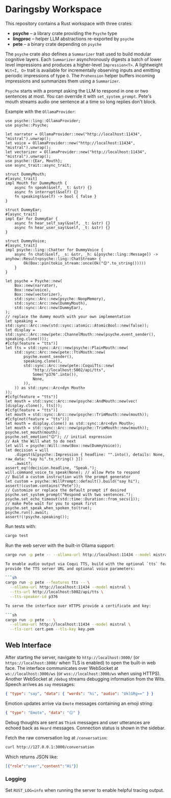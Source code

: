# Daringsby Workspace

This repository contains a Rust workspace with three crates:

- **psyche** – a library crate providing the `Psyche` type
- **lingproc** – helper LLM abstractions re-exported by `psyche`
- **pete** – a binary crate depending on `psyche`

The `psyche` crate also defines a `Summarizer` trait used to build modular
cognitive layers. Each `Summarizer` asynchronously digests a batch of lower
level impressions and produces a higher-level `Impression<T>`. A lightweight
`Wit<I, O>` trait is available for incrementally observing inputs and emitting
periodic impressions of type `O`. The `Prehension` helper buffers incoming
impressions and summarizes them using a `Summarizer`.

`Psyche` starts with a prompt asking the LLM to respond in one or two sentences at most. You can override it with `set_system_prompt`.
Pete's mouth streams audio one sentence at a time so long replies don't block.

Example with the `OllamaProvider`:

```rust,no_run
use psyche::ling::OllamaProvider;
use psyche::Psyche;

let narrator = OllamaProvider::new("http://localhost:11434", "mistral").unwrap();
let voice = OllamaProvider::new("http://localhost:11434", "mistral").unwrap();
let vectorizer = OllamaProvider::new("http://localhost:11434", "mistral").unwrap();
use psyche::{Ear, Mouth};
use async_trait::async_trait;

struct DummyMouth;
#[async_trait]
impl Mouth for DummyMouth {
    async fn speak(&self, _t: &str) {}
    async fn interrupt(&self) {}
    fn speaking(&self) -> bool { false }
}

struct DummyEar;
#[async_trait]
impl Ear for DummyEar {
    async fn hear_self_say(&self, _t: &str) {}
    async fn hear_user_say(&self, _t: &str) {}
}

struct DummyVoice;
#[async_trait]
impl psyche::ling::Chatter for DummyVoice {
    async fn chat(&self, _s: &str, _h: &[psyche::ling::Message]) -> anyhow::Result<psyche::ling::ChatStream> {
        Ok(Box::pin(tokio_stream::once(Ok("😊".to_string()))))
    }
}

let psyche = Psyche::new(
    Box::new(narrator),
    Box::new(voice),
    Box::new(vectorizer),
    std::sync::Arc::new(psyche::NoopMemory),
    std::sync::Arc::new(DummyMouth),
    std::sync::Arc::new(DummyEar),
);
// replace the dummy mouth with your own implementation
let speaking = std::sync::Arc::new(std::sync::atomic::AtomicBool::new(false));
let display = std::sync::Arc::new(pete::ChannelMouth::new(psyche.event_sender(), speaking.clone()));
#[cfg(feature = "tts")]
let tts = std::sync::Arc::new(psyche::PlainMouth::new(
    std::sync::Arc::new(pete::TtsMouth::new(
        psyche.event_sender(),
        speaking.clone(),
        std::sync::Arc::new(pete::CoquiTts::new(
            "http://localhost:5002/api/tts",
            Some("p376".into()),
            None,
        )),
    )) as std::sync::Arc<dyn Mouth>
));
#[cfg(feature = "tts")]
let mouth = std::sync::Arc::new(psyche::AndMouth::new(vec![display.clone(), tts]));
#[cfg(feature = "tts")]
let mouth = std::sync::Arc::new(psyche::TrimMouth::new(mouth));
#[cfg(not(feature = "tts"))]
let mouth = display.clone() as std::sync::Arc<dyn Mouth>;
let mouth = std::sync::Arc::new(psyche::TrimMouth::new(mouth));
psyche.set_mouth(mouth);
psyche.set_emotion("😊"); // initial expression
// Ask the Will what to do next
let will = psyche::Will::new(Box::new(DummyVoice));
let decision = will
    .digest(&[psyche::Impression { headline: "".into(), details: None, raw_data: "say hi".to_string() }])
    .await?;
assert_eq!(decision.headline, "Speak.");
will.command_voice_to_speak(None); // allow Pete to respond
// Build a custom instruction with the prompt generator
let custom = psyche::WillPrompt::default().build("say hi");
assert!(custom.contains("Pete"));
// Customize or replace the default prompt if desired
psyche.set_system_prompt("Respond with two sentences.");
psyche.set_echo_timeout(std::time::Duration::from_secs(1));
// make Pete wait for you to speak first
psyche.set_speak_when_spoken_to(true);
psyche.run().await;
assert!(!psyche.speaking());
```


Run tests with:

```sh
cargo test
```

Run the web server with the built-in Ollama support:

```sh
cargo run -p pete -- --ollama-url http://localhost:11434 --model mistral

To enable audio output via Coqui TTS, build with the optional `tts` feature and
provide the TTS server URL and optional voice parameters:

```sh
cargo run -p pete --features tts -- \
  --ollama-url http://localhost:11434 --model mistral \
  --tts-url http://localhost:5002/api/tts \
  --tts-speaker-id p376

To serve the interface over HTTPS provide a certificate and key:

```sh
cargo run -p pete -- \
  --ollama-url http://localhost:11434 --model mistral \
  --tls-cert cert.pem --tls-key key.pem
```
## Web Interface

After starting the server, navigate to `http://localhost:3000/` (or `https://localhost:3000/` when TLS is enabled) to open the built-in web face.
The interface communicates over WebSocket at `ws://localhost:3000/ws` (or `wss://localhost:3000/ws` when using HTTPS).
Another WebSocket at `/debug` streams debugging information from the Wits.
Speech arrives as `say` messages:
```json
{ "type": "say", "data": { "words": "hi", "audio": "UklGRg==" } }
```
Emotion updates arrive via `Emote` messages containing an emoji string:
```json
{ "type": "Emote", "data": "😐" }
```
Debug thoughts are sent as `Think` messages and user utterances are echoed back as `Heard` messages. Connection status is shown in the sidebar.

Fetch the raw conversation log at `/conversation`:

```sh
curl http://127.0.0.1:3000/conversation
```

Which returns JSON like:

```json
[{"role":"user","content":"Hi"}]
```

### Logging

Set `RUST_LOG=info` when running the server to enable helpful tracing output.
